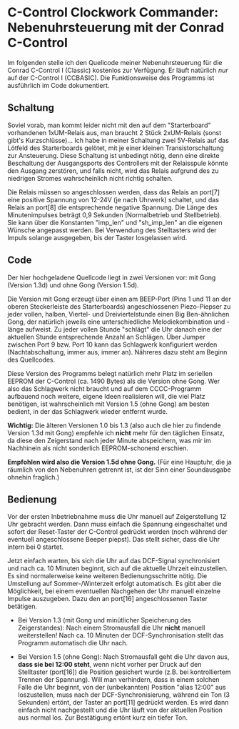 # C-Control Clockwork Commander: Nebenuhrsteuerung mit der Conrad C-Control

Im folgenden stelle ich den Quellcode meiner Nebenuhrsteuerung für die Conrad C-Control I (Classic) kostenlos zur Verfügung. Er läuft natürlich *nur* auf der C-Control I (CCBASIC). Die Funktionsweise des Programms ist ausführlich im Code dokumentiert. 

## Schaltung

Soviel vorab, man kommt leider nicht mit den auf dem "Starterboard" vorhandenen 1xUM-Relais aus, man braucht 2 Stück 2xUM-Relais (sonst gibt's Kurzschlüsse)... Ich habe in meiner Schaltung zwei 5V-Relais auf das Lötfeld des Starterboards gelötet, mit je einer kleinen Transistorschaltung zur Ansteuerung. Diese Schaltung ist unbedingt nötig, denn eine direkte Beschaltung der Ausgangsports des Controllers mit der Relaisspule könnte den Ausgang zerstören, und falls nicht, wird das Relais aufgrund des zu niedrigen Stromes wahrscheinlich nicht richtig schalten.

Die Relais müssen so angeschlossen werden, dass das Relais an port[7] eine positive Spannung von 12-24V (je nach Uhrwerk) schaltet, und das Relais an port[8] die entsprechende negative Spannung. Die Länge des Minutenimpulses beträgt 0,9 Sekunden (Normalbetrieb und Stellbetrieb). Sie kann über die Konstanten "imp_len" und "sh_imp_len" an die eigenen Wünsche angepasst werden. Bei Verwendung des Stelltasters wird der Impuls solange ausgegeben, bis der Taster losgelassen wird.

## Code

Der hier hochgeladene Quellcode liegt in zwei Versionen vor: mit Gong (Version 1.3d) und ohne Gong (Version 1.5d).

Die Version mit Gong erzeugt über einen am BEEP-Port (Pins 1 und 11 an der oberen Steckerleiste des Starterboards) angeschlossenen Piezo-Piepser zu jeder vollen, halben, Viertel- und Dreiviertelstunde einen Big Ben-ähnlichen Gong, der natürlich jeweils eine unterschiedliche Melodiekombination und -länge aufweist. Zu jeder vollen Stunde "schlägt" die Uhr danach eine der aktuellen Stunde entsprechende Anzahl an Schlägen. Über Jumper zwischen Port 9 bzw. Port 10 kann das Schlagwerk konfiguriert werden (Nachtabschaltung, immer aus, immer an). Nähreres dazu steht am Beginn des Quellcodes.

Diese Version des Programms belegt natürlich mehr Platz im seriellen EEPROM der C-Control (ca. 1490 Bytes) als die Version ohne Gong. Wer also das Schlagwerk nicht braucht und auf dem CCCC-Programm aufbauend noch weitere, eigene Ideen realisieren will, die viel Platz benötigen, ist wahrscheinlich mit Version 1.5 (ohne Gong) am besten bedient, in der das Schlagwerk wieder entfernt wurde.

**Wichtig:** Die älteren Versionen 1.0 bis 1.3 (also auch die hier zu findende Version 1.3d mit Gong) empfehle ich **nicht** mehr für den täglichen Einsatz, da diese den Zeigerstand nach jeder Minute abspeichern, was mir im Nachhinein als nicht sonderlich EEPROM-schonend erschien.

**Empfohlen wird also die Version 1.5d ohne Gong.** (Für eine Hauptuhr, die ja räumlich von den Nebenuhren getrennt ist, ist der Sinn einer Soundausgabe ohnehin fraglich.)

## Bedienung

Vor der ersten Inbetriebnahme muss die Uhr manuell auf Zeigerstellung 12 Uhr gebracht werden. Dann muss einfach die Spannung eingeschaltet und sofort der Reset-Taster der C-Control gedrückt werden (noch während der eventuell angeschlossene Beeper piepst). Das stellt sicher, dass die Uhr intern bei 0 startet.

Jetzt einfach warten, bis sich die Uhr auf das DCF-Signal synchronisiert und nach ca. 10 Minuten beginnt, sich auf die aktuelle Uhrzeit einzustellen. Es sind normalerweise keine weiteren Bedienungsschritte nötig. Die Umstellung auf Sommer-/Winterzeit erfolgt automatisch. Es gibt aber die Möglichkeit, bei einem eventuellen Nachgehen der Uhr manuell einzelne Impulse auszugeben. Dazu den an port[16] angeschlossenen Taster betätigen.

- Bei Version 1.3 (mit Gong und minütlicher Speicherung des Zeigerstandes): Nach einem Stromausfall die Uhr **nicht** manuell weiterstellen! Nach ca. 10 Minuten der DCF-Synchronisation stellt das Programm automatisch die Uhr nach.

- Bei Version 1.5 (ohne Gong): Nach Stromausfall geht die Uhr davon aus, **dass sie bei 12:00 steht**, wenn nicht vorher per Druck auf den Stelltaster (port[16]) die Position gesichert wurde (z.B. bei kontrolliertem Trennen der Spannung). Will man verhindern, dass in einem solchen Falle die Uhr beginnt, von der (unbekannten) Position "alias 12:00" aus loszustellen, muss nach der DCF-Synchronisierung, während ein Ton (3 Sekunden) ertönt, der Taster an port[11] gedrückt werden. Es wird dann einfach nicht nachgestellt und die Uhr läuft von der aktuellen Position aus normal los. Zur Bestätigung ertönt kurz ein tiefer Ton.
